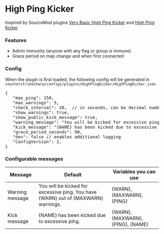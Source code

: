 # High Ping Kicker
Inspired by SourceMod plugins [Very Basic High Ping Kicker](https://forums.alliedmods.net/showthread.php?p=769939) and [High Ping Kicker](https://github.com/ZK-Servidores/High-Ping-Kicker)

### Features
 - Admin immunity (anyone with any flag or group is immune)
 - Grace period on map change and when first connected


### Config
When the plugin is first loaded, the following config will be generated in `counterstrikesharp/configs/plugins/HighPingKicker/HighPingKicker.json`

<pre>
{
   "max_ping": 150,
   "max_warnings": 5,
   "check_interval": 20,  // in seconds, can be decimal number
   "show_warnings": true,
   "show_public_kick_message": true,
   "warning_message": "You will be kicked for excessive ping. You have {WARN} out of {MAXWARN} warnings.",
   "kick_message": "{NAME} has been kicked due to excessive ping.",
   "grace_period_seconds": 90,
   "dev": false // enables additional logging
   "ConfigVersion": 2,
}
</pre>

### Configurable messages

| Message  | Default | Variables you can use |
| ------------- | ------------- | ------- |
| Warning message  | You will be kicked for excessive ping. You have {WARN} out of {MAXWARN} warnings.  | {WARN}, {MAXWARN}, {PING}
| Kick message  | {NAME} has been kicked due to excessive ping.  | {WARN}, {MAXWARN}, {PING}, {NAME}

